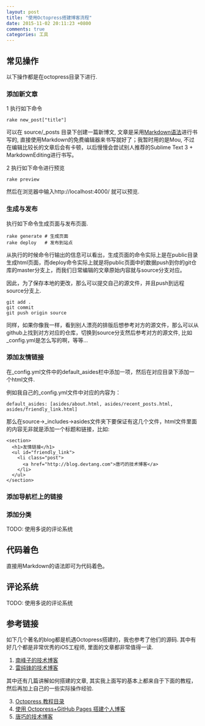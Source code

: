 ```yaml
---
layout: post
title: "使用Octopress搭建博客流程"
date: 2015-11-02 20:11:23 +0800
comments: true
categories: 工具
---
```


## 常见操作

以下操作都是在octopress目录下进行.

### 添加新文章
1 执行如下命令

	rake new_post["title"] 
	
可以在 source/_posts 目录下创建一篇新博文, 文章是采用[Markdown语法](http://wowubuntu.com/markdown/)进行书写的, 直接使用Markdown的免费编辑器来书写就好了；我暂时用的是Mou, 不过在编辑比较长的文章后会有卡顿，以后慢慢会尝试别人推荐的Sublime Text 3 + MarkdownEditing进行书写。

2 执行如下命令进行预览

	rake preview 

然后在浏览器中输入http://localhost:4000/ 就可以预览.
	
### 生成与发布
执行如下命令生成页面与发布页面.
	
	rake generate # 生成页面
	rake deploy	  # 发布到站点
	
从执行的时候命令行输出的信息可以看出，生成页面的命令实际上是在public目录生成html页面，而deploy命令实际上就是将public页面中的数据push到你的git仓库的master分支上，而我们日常编辑的文章原始内容就与source分支对应。

因此，为了保存本地的更改，那么可以提交自己的源文件，并且push到远程source分支上.

	git add .
	git commit
	git push origin source

同样，如果你像我一样，看到别人漂亮的排版后想参考对方的源文件，那么可以从github上找到对方对应的仓库，切换到source分支然后参考对方的源文件, 比如_config.yml是怎么写的啊，等等...

### 添加友情链接
在_config.yml文件中的default_asides栏中添加一项，然后在对应目录下添加一个html文件.

例如我自己的_config.yml文件中对应的内容为：

	default_asides: [asides/about.html, asides/recent_posts.html, asides/friendly_link.html]

那么在source->_includes->asides文件夹下要保证有这几个文件，html文件里面的内容无非就是添加一个标题和链接，比如:

	<section>
	  <h1>友情链接</h1>
	  <ul id="friendly_link">
	    <li class="post">
	      <a href="http://blog.devtang.com">唐巧的技术博客</a>
	    </li>
	  </ul>
	</section>


### 添加导航栏上的链接

### 添加分类
TODO: 使用多说的评论系统

## 代码着色
直接用Markdown的语法即可为代码着色。

## 评论系统
TODO: 使用多说的评论系统

## 参考链接
如下几个著名的blog都是机遇Octopress搭建的，我也参考了他们的源码. 其中有好几个都是非常优秀的iOS工程师, 里面的文章都非常值得一读.

1. [南峰子的技术博客](http://southpeak.github.io/)   
2. [雷纯锋的技术博客](http://blog.leichunfeng.com/)

其中还有几篇讲解如何搭建的文章, 其实我上面写的基本上都来自于下面的教程，然后再加上自己的一些实际操作经验.

3. [Octopress 教程目录](http://shengmingzhiqing.com/blog/octopress-tutorials-toc.html/)  
4. [使用 Octopress+GitHub Pages 搭建个人博客](http://blog.leichunfeng.com/blog/2014/11/11/use-octopress-plus-github-pages-to-setup-a-personal-blog/)     
5. [唐巧的技术博客](http://blog.devtang.com/blog/2012/02/10/setup-blog-based-on-github/)